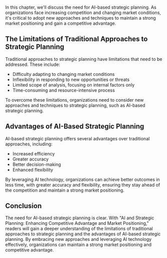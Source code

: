 
In this chapter, we'll discuss the need for AI-based strategic planning. As organizations face increasing competition and changing market conditions, it's critical to adopt new approaches and techniques to maintain a strong market positioning and gain a competitive advantage.

The Limitations of Traditional Approaches to Strategic Planning
---------------------------------------------------------------

Traditional approaches to strategic planning have limitations that need to be addressed. These include:

* Difficulty adapting to changing market conditions
* Inflexibility in responding to new opportunities or threats
* Limited scope of analysis, focusing on internal factors only
* Time-consuming and resource-intensive process

To overcome these limitations, organizations need to consider new approaches and techniques to strategic planning, such as AI-based strategic planning.

Advantages of AI-Based Strategic Planning
-----------------------------------------

AI-based strategic planning offers several advantages over traditional approaches, including:

* Increased efficiency
* Greater accuracy
* Better decision-making
* Enhanced flexibility

By leveraging AI technology, organizations can achieve better outcomes in less time, with greater accuracy and flexibility, ensuring they stay ahead of the competition and maintain a strong market positioning.

Conclusion
----------

The need for AI-based strategic planning is clear. With "AI and Strategic Planning: Enhancing Competitive Advantage and Market Positioning," readers will gain a deeper understanding of the limitations of traditional approaches to strategic planning and the advantages of AI-based strategic planning. By embracing new approaches and leveraging AI technology effectively, organizations can maintain a strong market positioning and competitive advantage.
